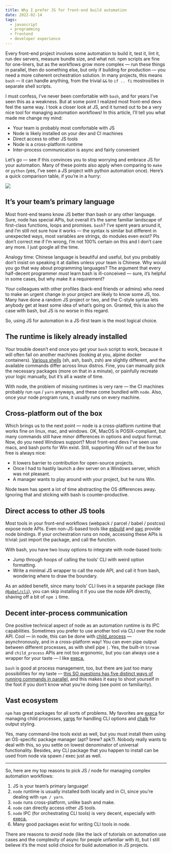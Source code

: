 ```yaml
---
title: Why I prefer JS for front-end build automation
date: 2022-02-14
tags: 
  - javascript
  - programming
  - frontend
  - developer experience
---
```



Every front-end project involves some automation to build it, test it, lint it, run dev servers, measure bundle size, and what not. npm scripts are fine for one-liners, but as the workflows grow more complex — run these things in parallel, then do something else, but only if building for production — you need a more coherent orchestration solution. In many projects, this means `bash` — it can handle anything, from the trivial `&&` to `if .. fi` mostrosities in separate shell scripts.

I must confess, I’ve never been comfortable with `bash`, and for years I’ve seen this as a weakness. But at some point I realized most front-end devs feel the same way. I took a closer look at JS, and it turned out to be a very nice tool for managing automation workflows! In this article, I’ll tell you what made me change my mind:

- Your team is probably most comfortable with JS
- Node is likely installed on your dev and CI machines
- Direct access to other JS tools
- Node is a cross-platform runtime
- Inter-process communication is async and fairly convenient

Let’s go — see if this convinces you to stop worrying and embrace JS for your automation. Many of these points also apply when comparing to `make` or `python` (yes, I’ve seen a JS project with python automation once). Here’s a quick comparison table, if you’re in a hurry:

![](https://blog.thoughtspile.tech/images/node-vs-bash.png?invert)

## It’s your team’s primary language

Most front-end teams know JS better than bash or any other language. Sure, node has special APIs, but overall it’s the same familiar landscape of first-class functions, loops and promises. `bash`? I’ve spent years around it, and I’m still not sure how it works — the syntax is similar but different in unexpected ways, most variables are strings, do modules even exist? Pls don’t correct me if I’m wrong, I’m not 100% certain on this and I don’t care any more. I just google all the time.

Analogy time: Chinese language is beautiful and useful, but you probably don’t insist on speaking it at dailies unless your team is Chinese. Why would you go that way about programming languages? The argument that every half-decent programmer _must_ learn bash is ill-conceived — sure, it’s helpful in some cases, but why make it a requirement?

Your colleagues with other profiles (back-end friends or admins) who need to make an urgent change in your project are likely to know some JS, too. Many have done a random JS project or two, and the C-style syntax lets anybody get at least some idea of what’s going on. Granted, this is also the case with bash, but JS is no worse in this regard.

So, using JS for automation in a JS-first team is the most logical choice.

## The runtime is likely already installed

Your trouble doesn’t end once you get your `bash` script to work, because it will often fail on another machines (looking at you, alpine docker containers). [Various shells](https://en.wikipedia.org/wiki/Shell_script) (sh, ash, bash, zsh) are slightly different, and the available commands differ across linux distros. Fine, you can manually pick the necessary packages (more on that in a minute), or painfully recreate your logic manually, but it’s all a waste of time.

With node, the problem of missing runtimes is very rare — the CI machines probably run `npm` / `yarn` anyways, and these come bundled with `node`. Also, once your node program runs, it usually runs on every machine.

## Cross-platform out of the box

Which brings us to the next point — node is a cross-platform runtime that works fine on linux, mac, and windows. OK, MacOS is POSIX-compliant, but many commands still have minor differences in options and output format. Now, do you need Windows support? Most front-end devs I’ve seen use macs, and bash ports for Win exist. Still, supporting Win out of the box for free is always nice:

- It lowers barrier to contribution for open-source projects.
- Once I had to hastily launch a dev server on a Windows server, which was not pleasant.
- A manager wants to play around with your project, but he runs Win.

Node team has spent a lot of time abstracting the OS differences away. Ignoring that and sticking with bash is counter-productive.

## Direct access to other JS tools

Most tools in your front-end workflows (webpack / parcel / babel / postcss) expose node APIs. Even non-JS-based tools like [esbuild](https://esbuild.github.io/getting-started/#deno) and [swc](https://github.com/swc-project/swc/tree/main/node-swc) provide node bindings. If your orchestration runs on node, accessing these APIs is trivial: just import the package, and call the function.

With bash, you have two lousy options to integrate with node-based tools:

- Jump through hoops of calling the tools’ CLI with weird option formatting.
- Write a minimal JS wrapper to call the node API, and call it from bash, wondering where to draw the boundary.

As an added benefit, since many tools’ CLI lives in a separate package (like [`@babel/cli`](https://www.npmjs.com/package/@babel/cli)), you can skip installing it if you use the node API directly, shaving off a bit of `npm i` time.

## Decent inter-process communication

One positive technical aspect of node as an automation runtime is its IPC capabilities. Sometimes you prefer to use another tool via CLI over the node API. Cool — in node, this can be done with [child\_process](https://nodejs.org/api/child_process.html) — asynchronously, and in a cross-platform way! You can even pipe output between different processes, as with shell pipe `|`. Yes, the built-in `Stream` and `child_process` APIs are not too ergonomic, but you can always use a wrapper for your taste — I like [execa.](https://stackoverflow.com/questions/3004811/how-do-you-run-multiple-programs-in-parallel-from-a-bash-script)

`bash` is good at process management, too, but there are just too many possibilities for my taste — [this SO questions has five distinct ways of running commands in parallel,](https://stackoverflow.com/questions/3004811/how-do-you-run-multiple-programs-in-parallel-from-a-bash-script) and this makes it easy to shoot yourself in the foot if you don’t know what you’re doing (see point on familiarity).

## Vast ecosystem

`npm` has great packages for all sorts of problems. My favorites are [execa](https://github.com/sindresorhus/execa) for managing child processes, [yargs](https://github.com/yargs/yargs) for handling CLI options and [chalk](https://github.com/chalk/chalk) for output styling.

Yes, many command-line tools exist as well, but you must install them using an OS-specific package manager (apt? brew? apk?). Nobody really wants to deal with this, so you settle on lowest denominator of universal functionality. Besides, any CLI package that you happen to install can be used from node via spawn / exec just as well.

* * *

So, here are my top reasons to pick JS / node for managing complex automation workflows:

1. JS is your team’s primary language!
2. `node` runtime is usually installed both locally and in CI, since you’re dealing with `npm / yarn`.
3. `node` runs cross-platform, unlike bash and make.
4. `node` can directly access other JS tools.
5. `node` IPC (for orchestrating CLI tools) is very decent, especially with [execa.](https://github.com/sindresorhus/execa)
6. Many good packages exist for writing CLI tools in node.

There are reasons to _avoid_ node (like the lack of tutorials on automation use cases and the complexity of async for people unfamiliar with it), but I still believe it’s the most solid choice for build automation in JS projects.
